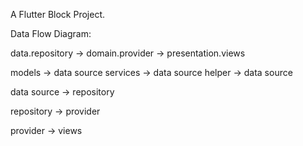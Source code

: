 A Flutter Block Project.

Data Flow Diagram:

data.repository -> domain.provider -> presentation.views




models -> data source 
services -> data source 
helper -> data source 

data source -> repository 

repository -> provider

provider -> views


